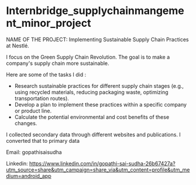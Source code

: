 # Internbridge_supplychainmangement_minor_project

NAME OF THE PROJECT: Implementing Sustainable Supply Chain Practices at Nestlé.

I focus on the Green Supply Chain Revolution. The goal is to make a company's supply chain more sustainable.

Here are some of the tasks I did :
 * Research sustainable practices for different supply chain stages (e.g., using recycled materials, reducing packaging waste, optimizing transportation routes).
 * Develop a plan to implement these practices within a specific company or product line.
 * Calculate the potential environmental and cost benefits of these changes.

 I collected secondary data through different websites and publications.
 I converted that to primary data
 
Email: gopathisaisudha

Linkedin: https://www.linkedin.com/in/gopathi-sai-sudha-26b67427a?utm_source=share&utm_campaign=share_via&utm_content=profile&utm_medium=android_app
   
